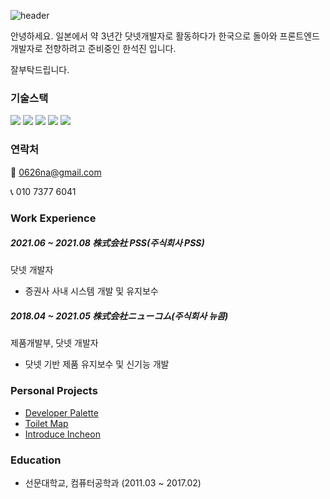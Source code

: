 

  ![header](https://capsule-render.vercel.app/api?type=waving&color=auto&height=300&section=header&text=welcome!&fontAlignY=40&desc=Jin`s%20Profile&animation=fadeIn)

  안녕하세요. 일본에서 약 3년간 닷넷개발자로 활동하다가 한국으로 돌아와 프론트엔드 개발자로 전향하려고 준비중인 한석진 입니다.
  
  잘부탁드립니다.
  
  ### 기술스택
  <div >
    <img src="https://img.shields.io/badge/JS-F7DF1E?style=flat-square&logo=javascript&logoColor=black">
    <img src="https://img.shields.io/badge/HTML5-E34F26?style=flat-square&logo=html5&logoColor=black">
    <img src="https://img.shields.io/badge/CSS3-1572B6?style=flat-square&logo=css3&logoColor=black">
    <img src="https://img.shields.io/badge/React-61DAFB?style=flat-square&logo=react&logoColor=black">
    <img src="https://img.shields.io/badge/Typescript-3178C6?style=flat-square&logo=typescript&logoColor=black">
  </div>
  
  ### 연락처
  📧 0626na@gmail.com
  
  📞 010 7377 6041
  
  ### Work Experience
  
  ##### 2021.06 ~ 2021.08 株式会社 PSS(주식회사 PSS)
  닷넷 개발자
  - 증권사 사내 시스템 개발 및 유지보수
  
  ##### 2018.04 ~ 2021.05 株式会社ニューコム(주식회사 뉴콤)
  
  제품개발부, 닷넷 개발자 
  
  - 닷넷 기반 제품 유지보수 및 신기능 개발

  ### Personal Projects
  - [Developer Palette](https://github.com/0626na/palette_clone)
  - [Toilet Map](https://github.com/0626na/toilet_map)
  - [Introduce Incheon](https://github.com/0626na/introduce_incheon)
  
  
  ### Education
  - 선문대학교, 컴퓨터공학과 (2011.03 ~ 2017.02)
  
  


